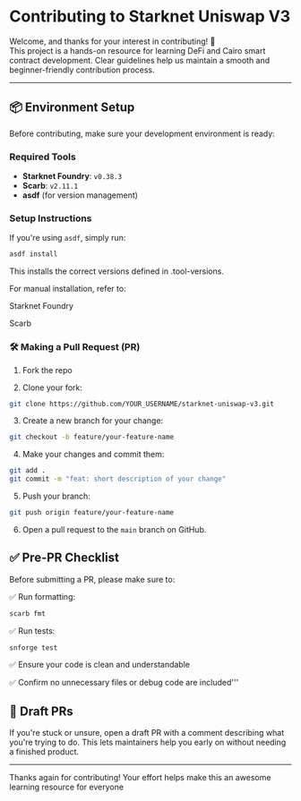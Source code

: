# Contributing to Starknet Uniswap V3

Welcome, and thanks for your interest in contributing! 🚀  
This project is a hands-on resource for learning DeFi and Cairo smart contract development. Clear guidelines help us maintain a smooth and beginner-friendly contribution process.

---

## 📦 Environment Setup

Before contributing, make sure your development environment is ready:

### Required Tools

- **Starknet Foundry**: `v0.38.3`
- **Scarb**: `v2.11.1`
- **asdf** (for version management)

### Setup Instructions

If you're using `asdf`, simply run:

```bash
asdf install
```
This installs the correct versions defined in .tool-versions.

For manual installation, refer to:

Starknet Foundry

Scarb


### 🛠️ Making a Pull Request (PR)
1. Fork the repo

2. Clone your fork:
```bash
git clone https://github.com/YOUR_USERNAME/starknet-uniswap-v3.git
```
3. Create a new branch for your change:
```bash
git checkout -b feature/your-feature-name
```
4. Make your changes and commit them:
```bash
git add .
git commit -m "feat: short description of your change"
```
5. Push your branch:
```bash
git push origin feature/your-feature-name
```
6. Open a pull request to the ```main``` branch on GitHub.


## ✅ Pre-PR Checklist

Before submitting a PR, please make sure to:

✅ Run formatting:
```bash
scarb fmt
```

✅ Run tests:
```bash
snforge test
```

✅ Ensure your code is clean and understandable

✅ Confirm no unnecessary files or debug code are included'''


## 📝 Draft PRs

If you're stuck or unsure, open a draft PR with a comment describing what you're trying to do. This lets maintainers help you early on without needing a finished product.


---


Thanks again for contributing!
Your effort helps make this an awesome learning resource for everyone